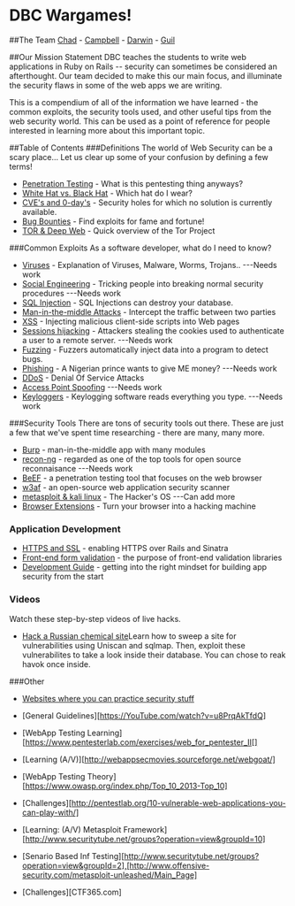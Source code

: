 # DBC Wargames!

##The Team
[Chad](https://github.com/chadcentofante) - [Campbell](https://github.com/Campbellb) - [Darwin](https://github.com/darwin67) - [Guil](https://github.com/guilsa)

##Our Mission Statement
DBC teaches the students to write web applications in Ruby on Rails -- security can sometimes be considered an afterthought. Our team decided to make this our main focus, and illuminate the security flaws in some of the web apps we are writing.

This is a compendium of all of the information we have learned - the common exploits, the security tools used, and other useful tips from the web security world. This can be used as a point of reference for people interested in learning more about this important topic.

##Table of Contents
###Definitions
The world of Web Security can be a scary place...
 Let us clear up some of your confusion by defining a few terms!
* [Penetration Testing](/definitions/pentesting.md) - What is this pentesting thing anyways? 
* [White Hat vs. Black Hat](/definitions/hats.md) - Which hat do I wear?
* [CVE's and 0-day's](/definitions/0day.md) - Security holes for which no solution is currently available.
* [Bug Bounties](/definitions/bugbounties.md) - Find exploits for fame and fortune!
* [TOR & Deep Web](/definitions/tor.md) - Quick overview of the Tor Project


###Common Exploits 
As a software developer, what do I need to know?
* [Viruses](/exploits/virus.md) - Explanation of Viruses, Malware, Worms, Trojans.. ---Needs work
* [Social Engineering](/exploits/socialengineering.md) - Tricking people into breaking normal security procedures ---Needs work
* [SQL Injection](/exploits/sql-injection/README.md) - SQL Injections can destroy your database.
* [Man-in-the-middle Attacks](/exploits/mitm.md) - Intercept the traffic between two parties
* [XSS](/exploits/xss.md) - Injecting malicious client-side scripts into Web pages
* [Sessions hijacking](/exploits/sessions.md) - Attackers stealing the cookies used to authenticate a user to a remote server. ---Needs work
* [Fuzzing](/exploits/fuzzing.md) - Fuzzers automatically inject data into a program to detect bugs.
* [Phishing](/exploits/phishing.md) - A Nigerian prince wants to give ME money? ---Needs work
* [DDoS](/exploits/ddos.md) - Denial Of Service Attacks
* [Access Point Spoofing](/exploits/spoofing.md) ---Needs work
* [Keyloggers](/exploits/keyloggers.md) - Keylogging software reads everything you type. ---Needs work


###Security Tools
There are tons of security tools out there. These are just a few that we've spent time researching - there are many, many more.
* [Burp](/tools/burp/burp.md) - man-in-the-middle app with many modules
* [recon-ng](/tools/recon-ng/recon-ng.md) - regarded as one of the top tools for open source reconnaisance ---Needs work
* [BeEF](/tools/beef/beef.md) - a penetration testing tool that focuses on the web browser
* [w3af](/tools/w3af.md) - an open-source web application security scanner
* [metasploit & kali linux](/tools/metasploit/metasploit.md) - The Hacker's OS ---Can add more
* [Browser Extensions](/tools/extensions.md) - Turn your browser into a hacking machine

### Application Development
* [HTTPS and SSL](/dev/https-ssl.md) - enabling HTTPS over Rails and Sinatra
* [Front-end form validation](/dev/frontend-validation.md) - the purpose of front-end validation libraries
* [Development Guide](/dev/dev-guide.md) - getting into the right mindset for building app security from the start

### Videos
Watch these step-by-step videos of live hacks.
* [Hack a Russian chemical site](/movies/russian-chemical-site.md)Learn how to sweep a site for vulnerabilities using Uniscan and sqlmap. Then, exploit these vulnerabilites to take a look inside their database. You can chose to reak havok once inside. 


###Other
* [Websites where you can practice security stuff](/other/practice.md)

* [General Guidelines][https://YouTube.com/watch?v=u8PrqAkTfdQ]

* [WebApp Testing Learning][https://www.pentesterlab.com/exercises/web_for_pentester_II[]

* [Learning (A/V)][http://webappsecmovies.sourceforge.net/webgoat/]

* [WebApp Testing Theory][https://www.owasp.org/index.php/Top_10_2013-Top_10]

* [Challenges][http://pentestlab.org/10-vulnerable-web-applications-you-can-play-with/]

* [Learning: (A/V) Metasploit Framework][http://www.securitytube.net/groups?operation=view&groupId=10]

* [Senario Based Inf Testing][http://www.securitytube.net/groups?operation=view&groupId=2],[http://www.offensive-security.com/metasploit-unleashed/Main_Page] 

* [Challenges][CTF365.com]

